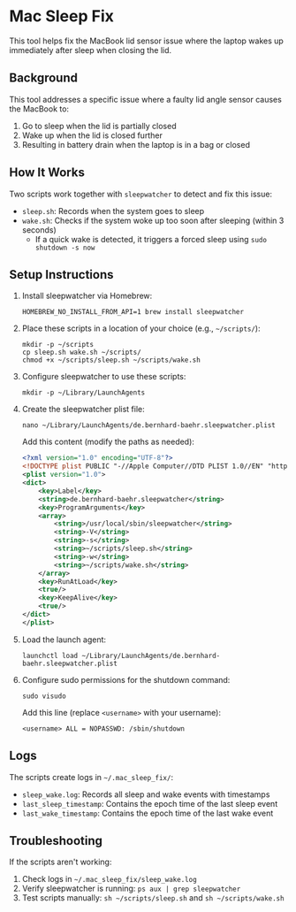 # Mac Sleep Fix

This tool helps fix the MacBook lid sensor issue where the laptop wakes up immediately after sleep when closing the lid.

## Background

This tool addresses a specific issue where a faulty lid angle sensor causes the MacBook to:
1. Go to sleep when the lid is partially closed
2. Wake up when the lid is closed further
3. Resulting in battery drain when the laptop is in a bag or closed

## How It Works

Two scripts work together with `sleepwatcher` to detect and fix this issue:

- `sleep.sh`: Records when the system goes to sleep
- `wake.sh`: Checks if the system woke up too soon after sleeping (within 3 seconds)
  - If a quick wake is detected, it triggers a forced sleep using `sudo shutdown -s now`

## Setup Instructions

1. Install sleepwatcher via Homebrew:
   ```
   HOMEBREW_NO_INSTALL_FROM_API=1 brew install sleepwatcher
   ```

2. Place these scripts in a location of your choice (e.g., `~/scripts/`):
   ```
   mkdir -p ~/scripts
   cp sleep.sh wake.sh ~/scripts/
   chmod +x ~/scripts/sleep.sh ~/scripts/wake.sh
   ```

3. Configure sleepwatcher to use these scripts:
   ```
   mkdir -p ~/Library/LaunchAgents
   ```

4. Create the sleepwatcher plist file:
   ```
   nano ~/Library/LaunchAgents/de.bernhard-baehr.sleepwatcher.plist
   ```

   Add this content (modify the paths as needed):
   ```xml
   <?xml version="1.0" encoding="UTF-8"?>
   <!DOCTYPE plist PUBLIC "-//Apple Computer//DTD PLIST 1.0//EN" "http://www.apple.com/DTDs/PropertyList-1.0.dtd">
   <plist version="1.0">
   <dict>
       <key>Label</key>
       <string>de.bernhard-baehr.sleepwatcher</string>
       <key>ProgramArguments</key>
       <array>
           <string>/usr/local/sbin/sleepwatcher</string>
           <string>-V</string>
           <string>-s</string>
           <string>~/scripts/sleep.sh</string>
           <string>-w</string>
           <string>~/scripts/wake.sh</string>
       </array>
       <key>RunAtLoad</key>
       <true/>
       <key>KeepAlive</key>
       <true/>
   </dict>
   </plist>
   ```

5. Load the launch agent:
   ```
   launchctl load ~/Library/LaunchAgents/de.bernhard-baehr.sleepwatcher.plist
   ```

6. Configure sudo permissions for the shutdown command:
   ```
   sudo visudo
   ```
   
   Add this line (replace `<username>` with your username):
   ```
   <username> ALL = NOPASSWD: /sbin/shutdown
   ```

## Logs

The scripts create logs in `~/.mac_sleep_fix/`:
- `sleep_wake.log`: Records all sleep and wake events with timestamps
- `last_sleep_timestamp`: Contains the epoch time of the last sleep event
- `last_wake_timestamp`: Contains the epoch time of the last wake event

## Troubleshooting

If the scripts aren't working:

1. Check logs in `~/.mac_sleep_fix/sleep_wake.log`
2. Verify sleepwatcher is running: `ps aux | grep sleepwatcher`
3. Test scripts manually: `sh ~/scripts/sleep.sh` and `sh ~/scripts/wake.sh` 